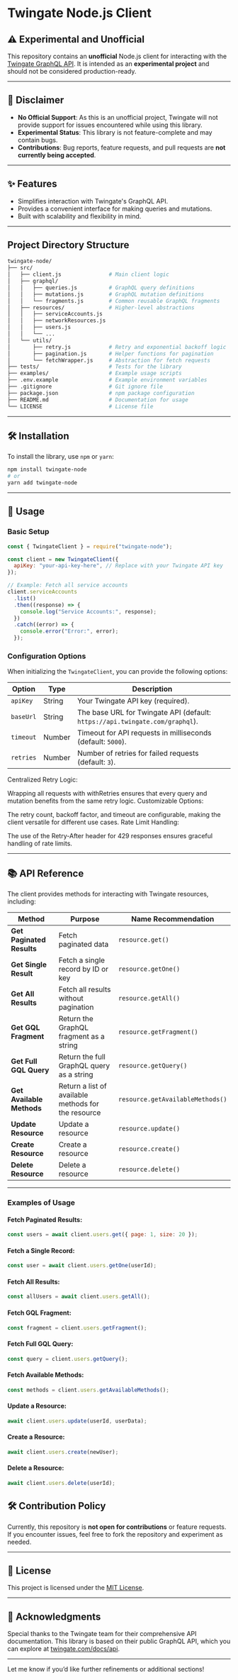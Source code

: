 # Twingate Node.js Client

## ⚠️ Experimental and Unofficial

This repository contains an **unofficial** Node.js client for interacting with the [Twingate GraphQL API](https://www.twingate.com/docs/api-overview). It is intended as an **experimental project** and should not be considered production-ready.

---

## 🚨 Disclaimer

- **No Official Support**: As this is an unofficial project, Twingate will not provide support for issues encountered while using this library.
- **Experimental Status**: This library is not feature-complete and may contain bugs.
- **Contributions**: Bug reports, feature requests, and pull requests are **not currently being accepted**.

---

## ✨ Features

- Simplifies interaction with Twingate's GraphQL API.
- Provides a convenient interface for making queries and mutations.
- Built with scalability and flexibility in mind.

---

## Project Directory Structure

```bash
twingate-node/
├── src/
│   ├── client.js               # Main client logic
│   ├── graphql/
│   │   ├── queries.js          # GraphQL query definitions
│   │   ├── mutations.js        # GraphQL mutation definitions
│   │   └── fragments.js        # Common reusable GraphQL fragments
│   ├── resources/              # Higher-level abstractions
│   │   ├── serviceAccounts.js
│   │   ├── networkResources.js
│   │   ├── users.js
│   │   └── ...
│   └── utils/
│       ├── retry.js            # Retry and exponential backoff logic
│       ├── pagination.js       # Helper functions for pagination
│       └── fetchWrapper.js     # Abstraction for fetch requests
├── tests/                      # Tests for the library
├── examples/                   # Example usage scripts
├── .env.example                # Example environment variables
├── .gitignore                  # Git ignore file
├── package.json                # npm package configuration
├── README.md                   # Documentation for usage
└── LICENSE                     # License file
```

---

## 🛠️ Installation

To install the library, use `npm` or `yarn`:

```bash
npm install twingate-node
# or
yarn add twingate-node
```

---

## 🚀 Usage

### Basic Setup

```javascript
const { TwingateClient } = require("twingate-node");

const client = new TwingateClient({
  apiKey: "your-api-key-here", // Replace with your Twingate API key
});

// Example: Fetch all service accounts
client.serviceAccounts
  .list()
  .then((response) => {
    console.log("Service Accounts:", response);
  })
  .catch((error) => {
    console.error("Error:", error);
  });
```

### Configuration Options

When initializing the `TwingateClient`, you can provide the following options:

| Option    | Type   | Description                                                                  |
| --------- | ------ | ---------------------------------------------------------------------------- |
| `apiKey`  | String | Your Twingate API key (required).                                            |
| `baseUrl` | String | The base URL for Twingate API (default: `https://api.twingate.com/graphql`). |
| `timeout` | Number | Timeout for API requests in milliseconds (default: `5000`).                  |
| `retries` | Number | Number of retries for failed requests (default: `3`).                        |

Centralized Retry Logic:

Wrapping all requests with withRetries ensures that every query and mutation benefits from the same retry logic.
Customizable Options:

The retry count, backoff factor, and timeout are configurable, making the client versatile for different use cases.
Rate Limit Handling:

The use of the Retry-After header for 429 responses ensures graceful handling of rate limits.

---

## 📚 API Reference

The client provides methods for interacting with Twingate resources, including:

| **Method**                | **Purpose**                                         | **Name Recommendation**          |
| ------------------------- | --------------------------------------------------- | -------------------------------- |
| **Get Paginated Results** | Fetch paginated data                                | `resource.get()`                 |
| **Get Single Result**     | Fetch a single record by ID or key                  | `resource.getOne()`              |
| **Get All Results**       | Fetch all results without pagination                | `resource.getAll()`              |
| **Get GQL Fragment**      | Return the GraphQL fragment as a string             | `resource.getFragment()`         |
| **Get Full GQL Query**    | Return the full GraphQL query as a string           | `resource.getQuery()`            |
| **Get Available Methods** | Return a list of available methods for the resource | `resource.getAvailableMethods()` |
| **Update Resource**       | Update a resource                                   | `resource.update()`              |
| **Create Resource**       | Create a resource                                   | `resource.create()`              |
| **Delete Resource**       | Delete a resource                                   | `resource.delete()`              |

---

### **Examples of Usage**

#### Fetch Paginated Results:

```javascript
const users = await client.users.get({ page: 1, size: 20 });
```

#### Fetch a Single Record:

```javascript
const user = await client.users.getOne(userId);
```

#### Fetch All Results:

```javascript
const allUsers = await client.users.getAll();
```

#### Fetch GQL Fragment:

```javascript
const fragment = client.users.getFragment();
```

#### Fetch Full GQL Query:

```javascript
const query = client.users.getQuery();
```

#### Fetch Available Methods:

```javascript
const methods = client.users.getAvailableMethods();
```

#### Update a Resource:

```javascript
await client.users.update(userId, userData);
```

#### Create a Resource:

```javascript
await client.users.create(newUser);
```

#### Delete a Resource:

```javascript
await client.users.delete(userId);
```

## 🛠️ Contribution Policy

Currently, this repository is **not open for contributions** or feature requests. If you encounter issues, feel free to fork the repository and experiment as needed.

---

## 📝 License

This project is licensed under the [MIT License](LICENSE).

---

## 🙏 Acknowledgments

Special thanks to the Twingate team for their comprehensive API documentation. This library is based on their public GraphQL API, which you can explore at [twingate.com/docs/api](https://www.twingate.com/docs/api).

---

Let me know if you’d like further refinements or additional sections!
